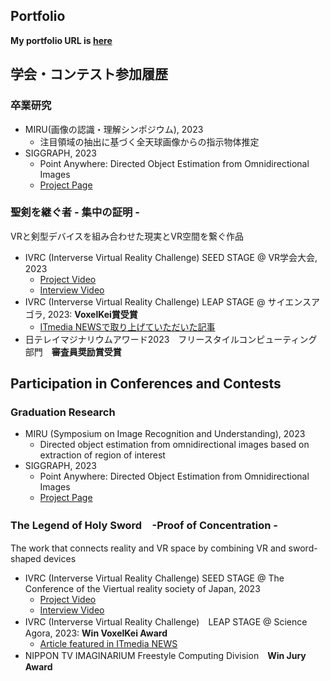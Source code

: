 ## Portfolio
**My portfolio URL is [here](https://NKotani.github.io/portfolio/)**

## 学会・コンテスト参加履歴
### 卒業研究
- MIRU(画像の認識・理解シンポジウム), 2023
  - 注目領域の抽出に基づく全天球画像からの指示物体推定  
- SIGGRAPH, 2023
  - Point Anywhere: Directed Object Estimation from Omnidirectional Images
  - [Project Page](https://github.com/NKotani/PointAnywhere)

### 聖剣を継ぐ者 - 集中の証明 -　
VRと剣型デバイスを組み合わせた現実とVR空間を繋ぐ作品
- IVRC (Interverse Virtual Reality Challenge) SEED STAGE @ VR学会大会, 2023
  - [Project Video](https://youtu.be/iUkLfrCzRpg?si=Ho6-rx27_uwsKfLR)
  - [Interview Video](https://youtu.be/hzO8jsZuyYo?si=61wYlLEeV7PgS9vp)
- IVRC (Interverse Virtual Reality Challenge) LEAP STAGE @ サイエンスアゴラ, 2023: **VoxelKei賞受賞**　
  - [ITmedia NEWSで取り上げていただいた記事](https://www.itmedia.co.jp/news/articles/2311/16/news046.html)
- 日テレイマジナリウムアワード2023　フリースタイルコンピューティング部門　**審査員奨励賞受賞**

## Participation in Conferences and Contests
### Graduation Research
- MIRU (Symposium on Image Recognition and Understanding), 2023
  - Directed object estimation from omnidirectional images based on extraction of region of interest  
- SIGGRAPH, 2023
  - Point Anywhere: Directed Object Estimation from Omnidirectional Images
  - [Project Page](https://github.com/NKotani/PointAnywhere)

### The Legend of Holy Sword　-Proof of Concentration -　
The work that connects reality and VR space by combining VR and sword-shaped devices
- IVRC (Interverse Virtual Reality Challenge) SEED STAGE @ The Conference of the Viertual reality society of Japan, 2023
  - [Project Video](https://youtu.be/iUkLfrCzRpg?si=Ho6-rx27_uwsKfLR)
  - [Interview Video](https://youtu.be/hzO8jsZuyYo?si=61wYlLEeV7PgS9vp)
- IVRC (Interverse Virtual Reality Challenge)　LEAP STAGE @ Science Agora, 2023: **Win VoxelKei Award**
  - [Article featured in ITmedia NEWS](https://www.itmedia.co.jp/news/articles/2311/16/news046.html)
- NIPPON TV IMAGINARIUM Freestyle Computing Division　**Win Jury Award**
